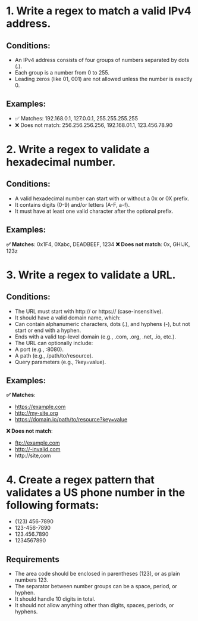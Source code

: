 # 1. Write a regex to match a valid IPv4 address.

## Conditions:

- An IPv4 address consists of four groups of numbers separated by dots (.).
- Each group is a number from 0 to 255.
- Leading zeros (like 01, 001) are not allowed unless the number is exactly 0.

## Examples:

- ✅ Matches: 192.168.0.1, 127.0.0.1, 255.255.255.255
- ❌ Does not match: 256.256.256.256, 192.168.01.1, 123.456.78.90

# 2. Write a regex to validate a hexadecimal number.

## Conditions:

- A valid hexadecimal number can start with or without a 0x or 0X prefix.
- It contains digits (0-9) and/or letters (A-F, a-f).
- It must have at least one valid character after the optional prefix.

## Examples:

**✅ Matches**: 0x1F4, 0Xabc, DEADBEEF, 1234
**❌ Does not match**: 0x, GHIJK, 123z

# 3. Write a regex to validate a URL.

## Conditions:

- The URL must start with http:// or https:// (case-insensitive).
- It should have a valid domain name, which:
- Can contain alphanumeric characters, dots (.), and hyphens (-), but not start or end with a hyphen.
- Ends with a valid top-level domain (e.g., .com, .org, .net, .io, etc.).
- The URL can optionally include:
- A port (e.g., :8080).
- A path (e.g., /path/to/resource).
- Query parameters (e.g., ?key=value).

## Examples:

**✅ Matches**:

- https://example.com
- http://my-site.org
- https://domain.io/path/to/resource?key=value

**❌ Does not match**:

- ftp://example.com
- http://-invalid.com
- http://site,com

# 4. Create a regex pattern that validates a US phone number in the following formats:

- (123) 456-7890
- 123-456-7890
- 123.456.7890
- 1234567890

## Requirements

- The area code should be enclosed in parentheses (123), or as plain numbers 123.
- The separator between number groups can be a space, period, or hyphen.
- It should handle 10 digits in total.
- It should not allow anything other than digits, spaces, periods, or hyphens.

